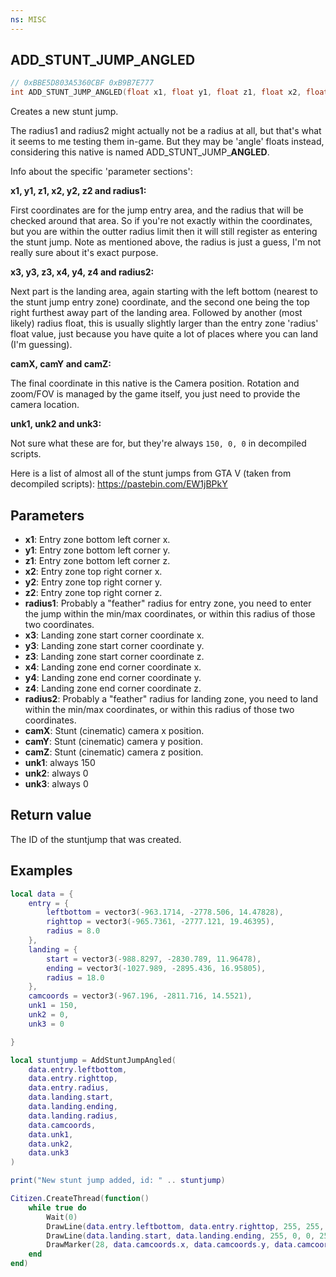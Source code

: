 ```yaml
---
ns: MISC
---
```

## ADD_STUNT_JUMP_ANGLED

```c
// 0xBBE5D803A5360CBF 0xB9B7E777
int ADD_STUNT_JUMP_ANGLED(float x1, float y1, float z1, float x2, float y2, float z2, float radius1, float x3, float y3, float z3, float x4, float y4, float z4, float radius2, float camX, float camY, float camZ, int unk1, int unk2, int unk3);
```

Creates a new stunt jump. 

The radius1 and radius2 might actually not be a radius at all, but that's what it seems to me testing them in-game. But they may be 'angle' floats instead, considering this native is named ADD\_STUNT\_JUMP\_**ANGLED**.

Info about the specific 'parameter sections':


**x1, y1, z1, x2, y2, z2 and radius1:**

First coordinates are for the jump entry area, and the radius that will be checked around that area. So if you're not exactly within the coordinates, but you are within the outter radius limit then it will still register as entering the stunt jump. Note as mentioned above, the radius is just a guess, I'm not really sure about it's exact purpose.


**x3, y3, z3, x4, y4, z4 and radius2:**

Next part is the landing area, again starting with the left bottom (nearest to the stunt jump entry zone) coordinate, and the second one being the top right furthest away part of the landing area. Followed by another (most likely) radius float, this is usually slightly larger than the entry zone 'radius' float value, just because you have quite a lot of places where you can land (I'm guessing).


**camX, camY and camZ:**

The final coordinate in this native is the Camera position. Rotation and zoom/FOV is managed by the game itself, you just need to provide the camera location.


**unk1, unk2 and unk3:**

Not sure what these are for, but they're always `150, 0, 0` in decompiled scripts.

Here is a list of almost all of the stunt jumps from GTA V (taken from decompiled scripts): https://pastebin.com/EW1jBPkY


## Parameters
* **x1**: Entry zone bottom left corner x.
* **y1**: Entry zone bottom left corner y.
* **z1**: Entry zone bottom left corner z.
* **x2**: Entry zone top right corner x.
* **y2**: Entry zone top right corner y.
* **z2**: Entry zone top right corner z.
* **radius1**: Probably a "feather" radius for entry zone, you need to enter the jump within the min/max coordinates, or within this radius of those two coordinates.
* **x3**: Landing zone start corner coordinate x.
* **y3**: Landing zone start corner coordinate y.
* **z3**: Landing zone start corner coordinate z.
* **x4**: Landing zone end corner coordinate x.
* **y4**: Landing zone end corner coordinate y.
* **z4**: Landing zone end corner coordinate z.
* **radius2**: Probably a "feather" radius for landing zone, you need to land within the min/max coordinates, or within this radius of those two coordinates.
* **camX**: Stunt (cinematic) camera x position.
* **camY**: Stunt (cinematic) camera y position.
* **camZ**: Stunt (cinematic) camera z position.
* **unk1**: always 150
* **unk2**: always 0
* **unk3**: always 0

## Return value
The ID of the stuntjump that was created.

## Examples
```lua
local data = {
    entry = {
        leftbottom = vector3(-963.1714, -2778.506, 14.47828),
        righttop = vector3(-965.7361, -2777.121, 19.46395),
        radius = 8.0
    },
    landing = {
        start = vector3(-988.8297, -2830.789, 11.96478),
        ending = vector3(-1027.989, -2895.436, 16.95805),
        radius = 18.0
    },
    camcoords = vector3(-967.196, -2811.716, 14.5521),
    unk1 = 150,
    unk2 = 0,
    unk3 = 0

}

local stuntjump = AddStuntJumpAngled(
    data.entry.leftbottom, 
    data.entry.righttop,
    data.entry.radius,
    data.landing.start,
    data.landing.ending,
    data.landing.radius,
    data.camcoords,
    data.unk1,
    data.unk2,
    data.unk3
)

print("New stunt jump added, id: " .. stuntjump)

Citizen.CreateThread(function()
    while true do
        Wait(0)
        DrawLine(data.entry.leftbottom, data.entry.righttop, 255, 255, 255, 255)
        DrawLine(data.landing.start, data.landing.ending, 255, 0, 0, 255)
        DrawMarker(28, data.camcoords.x, data.camcoords.y, data.camcoords.z, 0.0, 0.0, 0.0, 0.0, 0.0, 0.0, 1.0, 1.0, 1.0, 255, 255, 255, 150, false, false, 2, false, nil, nil, false)
    end
end)
```